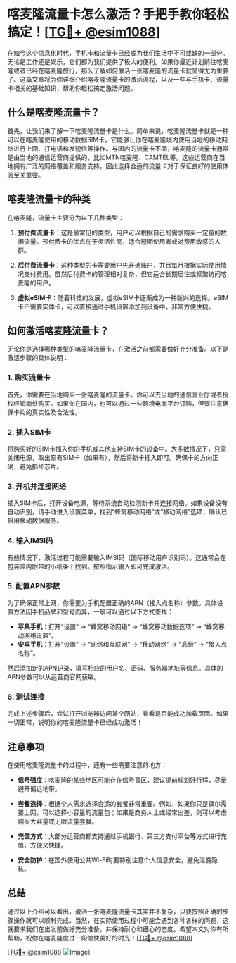 # 喀麦隆流量卡怎么激活？手把手教你轻松搞定！[[TG💪+ @esim1088](https://t.me/s/esim1088)]

在如今这个信息化时代，手机卡和流量卡已经成为我们生活中不可或缺的一部分。无论是工作还是娱乐，它们都为我们提供了极大的便利。如果你最近计划前往喀麦隆或者已经在喀麦隆旅行，那么了解如何激活一张喀麦隆的流量卡就显得尤为重要了。这篇文章将为你详细介绍喀麦隆流量卡的激活流程，以及一些与手机卡、流量卡相关的基础知识，帮助你轻松搞定激活问题。

## 什么是喀麦隆流量卡？

首先，让我们来了解一下喀麦隆流量卡是什么。简单来说，喀麦隆流量卡就是一种可以在喀麦隆使用的移动数据SIM卡，它能够让你在喀麦隆境内使用当地的移动网络进行上网、打电话和发短信等操作。与国内的流量卡不同，喀麦隆的流量卡通常是由当地的通信运营商提供的，比如MTN喀麦隆、CAMTEL等。这些运营商在当地拥有广泛的网络覆盖和服务支持，因此选择合适的流量卡对于保证良好的使用体验至关重要。

## 喀麦隆流量卡的种类

在喀麦隆，流量卡主要分为以下几种类型：

1. **预付费流量卡**：这是最常见的类型，用户可以根据自己的需求购买一定量的数据流量。预付费卡的优点在于灵活性高，适合短期使用者或对费用敏感的人群。
   
2. **后付费流量卡**：这种类型的卡需要用户先开通账户，并且每月根据实际使用情况支付费用。虽然后付费卡的管理相对复杂，但它适合长期居住或频繁访问喀麦隆的用户。

3. **虚拟eSIM卡**：随着科技的发展，虚拟eSIM卡逐渐成为一种新兴的选择。eSIM卡不需要实体卡，可以直接通过手机设置添加到设备中，非常方便快捷。

## 如何激活喀麦隆流量卡？

无论你是选择哪种类型的喀麦隆流量卡，在激活之前都需要做好充分准备。以下是激活步骤的具体说明：

### 1. 购买流量卡

首先，你需要在当地购买一张喀麦隆的流量卡。你可以去当地的通信营业厅或者授权经销商处购买。如果你在国内，也可以通过一些跨境电商平台订购，但要注意确保卡片的真实性及合法性。

### 2. 插入SIM卡

将购买好的SIM卡插入你的手机或其他支持SIM卡的设备中。大多数情况下，只需关闭电源，取出原有SIM卡（如果有），然后将新卡插入即可。确保卡的方向正确，避免损坏芯片。

### 3. 开机并连接网络

插入SIM卡后，打开设备电源，等待系统自动检测新卡并连接网络。如果设备没有自动识别，请手动进入设置菜单，找到“蜂窝移动网络”或“移动网络”选项，确认已启用移动数据服务。

### 4. 输入IMSI码

有些情况下，激活过程可能需要输入IMSI码（国际移动用户识别码）。这通常会在包装盒内附带的小纸条上找到。按照指示输入即可完成激活。

### 5. 配置APN参数

为了确保正常上网，你需要为手机配置正确的APN（接入点名称）参数。具体设置方法因手机品牌和型号而异，一般可以通过以下方式查找：

- **苹果手机**：打开“设置” -> “蜂窝移动网络” -> “蜂窝移动数据选项” -> “蜂窝移动网络设置”。
- **安卓手机**：打开“设置” -> “网络和互联网” -> “移动网络” -> “高级” -> “接入点名称”。

然后添加新的APN记录，填写相应的用户名、密码、服务器地址等信息。具体的APN参数可以从运营商官网获取。

### 6. 测试连接

完成上述步骤后，尝试打开浏览器访问某个网站，看看是否能成功加载页面。如果一切正常，说明你的喀麦隆流量卡已经成功激活！

## 注意事项

在使用喀麦隆流量卡的过程中，还有一些需要注意的地方：

- **信号强度**：喀麦隆的某些地区可能存在信号盲区，建议提前规划好行程，尽量避开偏远地带。
  
- **套餐选择**：根据个人需求选择合适的套餐非常重要。例如，如果你只是偶尔需要上网，可以选择小容量的流量包；如果是商务人士或经常出差，则可以考虑购买大容量或无限流量套餐。

- **充值方式**：大部分运营商都支持通过手机银行、第三方支付平台等方式进行充值，方便又快捷。

- **安全防护**：在国外使用公共Wi-Fi时要特别注意个人信息安全，避免泄露隐私。

## 总结

通过以上介绍可以看出，激活一张喀麦隆流量卡其实并不复杂，只要按照正确的步骤操作就可以顺利完成。当然，在实际使用过程中可能会遇到各种各样的问题，这就要求我们在出发前做好充分准备，并保持耐心和细心的态度。希望本文对你有所帮助，祝你在喀麦隆度过一段愉快美好的时光！[[TG💪+ @esim1088](https://t.me/s/esim1088)]

[[TG💪+ @esim1088](https://t.me/s/esim1088) ![Image](https://i.postimg.cc/4NQfJmqS/Snipaste-2025-05-13-00-14-12.png)]
